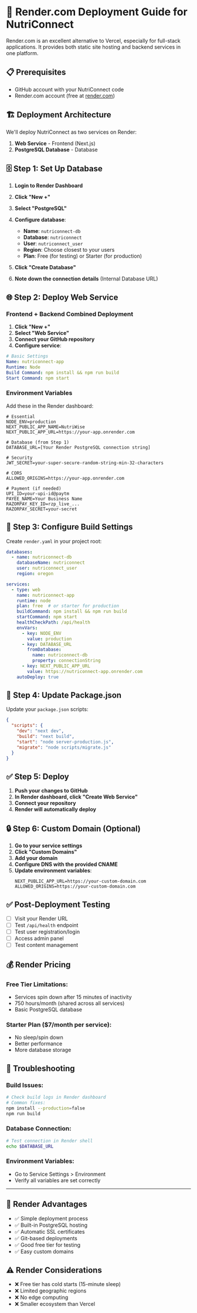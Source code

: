 # 🚀 Render.com Deployment Guide for NutriConnect

Render.com is an excellent alternative to Vercel, especially for full-stack applications. It provides both static site hosting and backend services in one platform.

## 📋 Prerequisites

- GitHub account with your NutriConnect code
- Render.com account (free at [render.com](https://render.com))

## 🏗️ Deployment Architecture

We'll deploy NutriConnect as two services on Render:
1. **Web Service** - Frontend (Next.js)
2. **PostgreSQL Database** - Database

## 🗄️ Step 1: Set Up Database

1. **Login to Render Dashboard**
2. **Click "New +"**
3. **Select "PostgreSQL"**
4. **Configure database**:
   - **Name**: `nutriconnect-db`
   - **Database**: `nutriconnect`
   - **User**: `nutriconnect_user`
   - **Region**: Choose closest to your users
   - **Plan**: Free (for testing) or Starter (for production)

5. **Click "Create Database"**
6. **Note down the connection details** (Internal Database URL)

## 🌐 Step 2: Deploy Web Service

### Frontend + Backend Combined Deployment

1. **Click "New +"**
2. **Select "Web Service"**
3. **Connect your GitHub repository**
4. **Configure service**:

```yaml
# Basic Settings
Name: nutriconnect-app
Runtime: Node
Build Command: npm install && npm run build
Start Command: npm start
```

### Environment Variables

Add these in the Render dashboard:

```env
# Essential
NODE_ENV=production
NEXT_PUBLIC_APP_NAME=NutriWise
NEXT_PUBLIC_APP_URL=https://your-app.onrender.com

# Database (from Step 1)
DATABASE_URL=[Your Render PostgreSQL connection string]

# Security
JWT_SECRET=your-super-secure-random-string-min-32-characters

# CORS
ALLOWED_ORIGINS=https://your-app.onrender.com

# Payment (if needed)
UPI_ID=your-upi-id@paytm
PAYEE_NAME=Your Business Name
RAZORPAY_KEY_ID=rzp_live_...
RAZORPAY_SECRET=your-secret
```

## 📁 Step 3: Configure Build Settings

Create `render.yaml` in your project root:

```yaml
databases:
  - name: nutriconnect-db
    databaseName: nutriconnect
    user: nutriconnect_user
    region: oregon

services:
  - type: web
    name: nutriconnect-app
    runtime: node
    plan: free  # or starter for production
    buildCommand: npm install && npm run build
    startCommand: npm start
    healthCheckPath: /api/health
    envVars:
      - key: NODE_ENV
        value: production
      - key: DATABASE_URL
        fromDatabase:
          name: nutriconnect-db
          property: connectionString
      - key: NEXT_PUBLIC_APP_URL
        value: https://nutriconnect-app.onrender.com
    autoDeploy: true
```

## 🔧 Step 4: Update Package.json

Update your `package.json` scripts:

```json
{
  "scripts": {
    "dev": "next dev",
    "build": "next build",
    "start": "node server-production.js",
    "migrate": "node scripts/migrate.js"
  }
}
```

## ✅ Step 5: Deploy

1. **Push your changes to GitHub**
2. **In Render dashboard, click "Create Web Service"**
3. **Connect your repository**
4. **Render will automatically deploy**

## 🔒 Step 6: Custom Domain (Optional)

1. **Go to your service settings**
2. **Click "Custom Domains"**
3. **Add your domain**
4. **Configure DNS with the provided CNAME**
5. **Update environment variables**:
   ```env
   NEXT_PUBLIC_APP_URL=https://your-custom-domain.com
   ALLOWED_ORIGINS=https://your-custom-domain.com
   ```

## ✅ Post-Deployment Testing

- [ ] Visit your Render URL
- [ ] Test `/api/health` endpoint
- [ ] Test user registration/login
- [ ] Access admin panel
- [ ] Test content management

## 💰 Render Pricing

### Free Tier Limitations:
- Services spin down after 15 minutes of inactivity
- 750 hours/month (shared across all services)
- Basic PostgreSQL database

### Starter Plan ($7/month per service):
- No sleep/spin down
- Better performance
- More database storage

## 🔧 Troubleshooting

### Build Issues:
```bash
# Check build logs in Render dashboard
# Common fixes:
npm install --production=false
npm run build
```

### Database Connection:
```bash
# Test connection in Render shell
echo $DATABASE_URL
```

### Environment Variables:
- Go to Service Settings > Environment
- Verify all variables are set correctly

---

## 🌟 Render Advantages

- ✅ Simple deployment process
- ✅ Built-in PostgreSQL hosting
- ✅ Automatic SSL certificates
- ✅ Git-based deployments
- ✅ Good free tier for testing
- ✅ Easy custom domains

## ⚠️ Render Considerations

- ❌ Free tier has cold starts (15-minute sleep)
- ❌ Limited geographic regions
- ❌ No edge computing
- ❌ Smaller ecosystem than Vercel